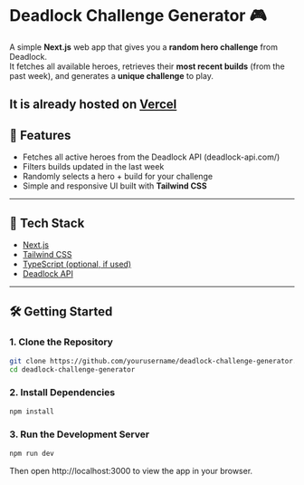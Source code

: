 # Deadlock Challenge Generator 🎮

A simple **Next.js** web app that gives you a **random hero challenge** from Deadlock.  
It fetches all available heroes, retrieves their **most recent builds** (from the past week), and generates a **unique challenge** to play.

## It is already hosted on [Vercel](<https://nextjs.org/)https://deadlockchallenge.vercel.app/>)

## 🚀 Features

- Fetches all active heroes from the Deadlock API (deadlock-api.com/)
- Filters builds updated in the last week
- Randomly selects a hero + build for your challenge
- Simple and responsive UI built with **Tailwind CSS**

---

## 🧩 Tech Stack

- [Next.js](https://nextjs.org/)
- [Tailwind CSS](https://tailwindcss.com/)
- [TypeScript (optional, if used)](https://www.typescriptlang.org/)
- [Deadlock API](https://deadlock-api.com/)

---

## 🛠️ Getting Started

### 1. Clone the Repository

```bash
git clone https://github.com/yourusername/deadlock-challenge-generator.git
cd deadlock-challenge-generator
```

### 2. Install Dependencies

```bash
npm install
```

### 3. Run the Development Server

```bash
npm run dev
```

Then open http://localhost:3000
to view the app in your browser.

